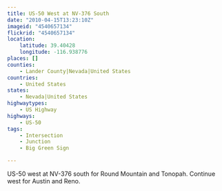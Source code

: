 ```yaml
---
title: US-50 West at NV-376 South
date: "2010-04-15T13:23:10Z"
imageid: "4540657134"
flickrid: "4540657134"
location:
    latitude: 39.40428
    longitude: -116.938776
places: []
counties:
    - Lander County|Nevada|United States
countries:
    - United States
states:
    - Nevada|United States
highwaytypes:
    - US Highway
highways:
    - US-50
tags:
    - Intersection
    - Junction
    - Big Green Sign

---
```

US-50 west at NV-376 south for Round Mountain and Tonopah.  Continue west for Austin and Reno.